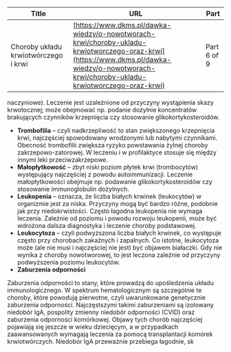 | **Title**       | **URL**           | **Part**              |
|-----------------|-------------------|-----------------------|
| Choroby układu krwiotwórczego i krwi         | [https://www.dkms.pl/dawka-wiedzy/o-nowotworach-krwi/choroby-ukladu-krwiotworczego-oraz-krwi](https://www.dkms.pl/dawka-wiedzy/o-nowotworach-krwi/choroby-ukladu-krwiotworczego-oraz-krwi)    | Part 6 of 9          |

 naczyniowe). Leczenie jest uzależnione od przyczyny wystąpienia skazy krwotocznej; może obejmować np. podanie dożylnie koncentratów brakujących czynników krzepnięcia czy stosowanie glikokortykosteroidów.
* **Trombofilia** – czyli nadkrzepliwość to stan zwiększonego krzepnięcia krwi, najczęściej spowodowany wrodzonymi lub nabytymi czynnikami. Obecność trombofilii zwiększa ryzyko powstawania żylnej choroby zakrzepowo\-zatorowej. W leczeniu i w profilaktyce stosuje się między innymi leki przeciwzakrzepowe.
* **Małopłytkowość** – zbyt niski poziom płytek krwi (trombocytów) występujący najczęściej z powodu autoimmunizacji. Leczenie małopłytkowości obejmuje np. podawanie glikokortykosteroidów czy stosowanie immunoglobulin dożylnych.
* **Leukopenia** – oznacza, że liczba białych krwinek (leukocytów) w organizmie jest za niska. Przyczyny mogą być bardzo różne, podobnie jak przy niedokrwistości. Często łagodna leukopenia nie wymaga leczenia. Zależnie od poziomu i powodu rozwoju leukopenii, może być wdrożona dalsza diagnostyka i leczenie choroby podstawowej.
* **Leukocytoza** – czyli podwyższona liczba białych krwinek, co występuje często przy chorobach zakaźnych i zapalnych. Co istotne, leukocytoza może (ale nie musi i najczęściej nie jest) być objawem białaczki. Gdy nie wynika z choroby nowotworowej, to jest leczona zależnie od przyczyny podwyższenia poziomu leukocytów.
* **Zaburzenia odporności**


Zaburzenia odporności to stany, które prowadzą do upośledzenia układu immunologicznego. W spektrum hematologicznym są szczególnie te choroby, które powodują pierwotne, czyli uwarunkowane genetycznie zaburzenia odporności. Najczęstszymi takimi zaburzeniami są izolowany niedobór IgA, pospolity zmienny niedobór odporności (CVID) oraz zaburzenia odporności komórkowej. Objawy tych chorób najczęściej pojawiają się jeszcze w wieku dziecięcym, a w przypadkach zaawansowanych wymagają leczenia za pomocą transplantacji komórek krwiotwórczych. Niedobór IgA przeważnie przebiega łagodnie, sk